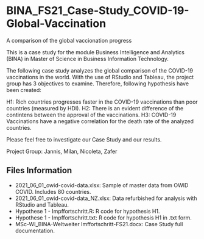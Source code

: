 # BINA_FS21_Case-Study_COVID-19-Global-Vaccination
A comparison of the global vaccionation progress

This is a case study for the module Business Intelligence and Analytics (BINA) in Master of Science in Business Information Technology.

The following case study analyzes the global comparison of the COVID-19 vaccinations in the world. With the use of RStudio and Tableau, the project group has 3 objectives to examine. Therefore, following hypothesis have been created:

H1: Rich countries progresses faster in the COVID-19 vaccinations than poor countries (measured by HDI).
H2: There is an evident difference of the contintens between the approval of the vaccinations.
H3: COVID-19 Vaccinations have a negative correlation for the death rate of the analyzed countries.

Please feel free to investigate our Case Study and our results.

Project Group: Jannis, Milan, Nicoleta, Zafer

## Files Information

- 2021_06_01_owid-covid-data.xlsx: Sample of master data from OWID COVID. Includes 80 countries.
- 2021_06_01_owid-covid-data_NZ.xlsx: Data refurbished for analysis with RStudio and Tableau.
- Hypothese 1 - Impffortschritt.R: R code for hypothesis H1.
- Hypothese 1 - Impffortschritt.txt: R code for hypothesis H1 in .txt form.
- MSc-WI_BINA-Weltweiter Imffortschritt-FS21.docx: Case Study full documentation.
